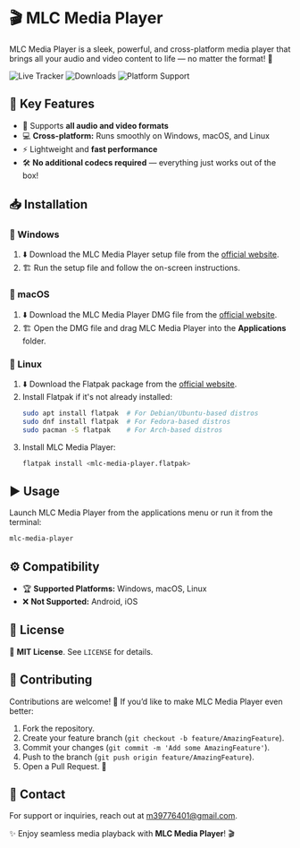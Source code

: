 # 🎬 MLC Media Player

MLC Media Player is a sleek, powerful, and cross-platform media player that brings all your audio and video content to life — no matter the format! 🚀

![Live Tracker](https://img.shields.io/github/release-date/username/mlc-media-player?color=brightgreen) ![Downloads](https://img.shields.io/github/downloads/username/mlc-media-player/total) ![Platform Support](https://img.shields.io/badge/platforms-Windows%20%7C%20macOS%20%7C%20Linux-blue)

## 🌟 Key Features
- 🎵 Supports **all audio and video formats**
- 💻 **Cross-platform:** Runs smoothly on Windows, macOS, and Linux
- ⚡ Lightweight and **fast performance**
- 🛠️ **No additional codecs required** — everything just works out of the box!

## 📥 Installation

### 🏁 Windows
1. ⬇️ Download the MLC Media Player setup file from the [official website](https://coder567785.github.io/MLC-Website/).
2. 🏗️ Run the setup file and follow the on-screen instructions.

### 🍏 macOS
1. ⬇️ Download the MLC Media Player DMG file from the [official website](https://coder567785.github.io/MLC-Website/).
2. 🏗️ Open the DMG file and drag MLC Media Player into the **Applications** folder.

### 🐧 Linux
1. ⬇️ Download the Flatpak package from the [official website](https://coder567785.github.io/MLC-Website/).
2. Install Flatpak if it's not already installed:
   ```sh
   sudo apt install flatpak  # For Debian/Ubuntu-based distros
   sudo dnf install flatpak  # For Fedora-based distros
   sudo pacman -S flatpak    # For Arch-based distros
   ```
3. Install MLC Media Player:
   ```sh
   flatpak install <mlc-media-player.flatpak>
   ```

## ▶️ Usage
Launch MLC Media Player from the applications menu or run it from the terminal:
```sh
mlc-media-player
```

## ⚙️ Compatibility
- 🏆 **Supported Platforms:** Windows, macOS, Linux
- ❌ **Not Supported:** Android, iOS

## 📜 License
📝 **MIT License**. See `LICENSE` for details.

## 🤝 Contributing
Contributions are welcome! 🎉 If you’d like to make MLC Media Player even better:
1. Fork the repository.
2. Create your feature branch (`git checkout -b feature/AmazingFeature`).
3. Commit your changes (`git commit -m 'Add some AmazingFeature'`).
4. Push to the branch (`git push origin feature/AmazingFeature`).
5. Open a Pull Request. 🚀

## 📧 Contact
For support or inquiries, reach out at [m39776401@gmail.com](mailto:m39776401@gmail.com).

✨ Enjoy seamless media playback with **MLC Media Player**! 🎬



